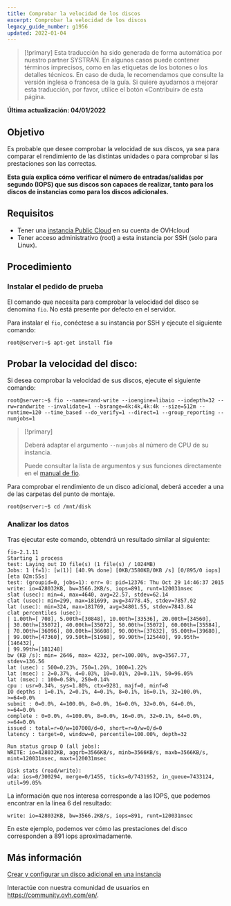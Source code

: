 ```yaml
---
title: Comprobar la velocidad de los discos
excerpt: Comprobar la velocidad de los discos
legacy_guide_number: g1956
updated: 2022-01-04
---
```


> [!primary]
> Esta traducción ha sido generada de forma automática por nuestro partner SYSTRAN. En algunos casos puede contener términos imprecisos, como en las etiquetas de los botones o los detalles técnicos. En caso de duda, le recomendamos que consulte la versión inglesa o francesa de la guía. Si quiere ayudarnos a mejorar esta traducción, por favor, utilice el botón «Contribuir» de esta página.
>

**Última actualización: 04/01/2022**

## Objetivo

Es probable que desee comprobar la velocidad de sus discos, ya sea para comparar el rendimiento de las distintas unidades o para comprobar si las prestaciones son las correctas. 

**Esta guía explica cómo verificar el número de entradas/salidas por segundo (IOPS) que sus discos son capaces de realizar, tanto para los discos de instancias como para los discos adicionales.**


## Requisitos

- Tener una [instancia Public Cloud](https://www.ovhcloud.com/es-es/public-cloud/) en su cuenta de OVHcloud
- Tener acceso administrativo (root) a esta instancia por SSH (solo para Linux).


## Procedimiento

### Instalar el pedido de prueba

El comando que necesita para comprobar la velocidad del disco se denomina `fio`. No está presente por defecto en el servidor.

Para instalar el `fio`, conéctese a su instancia por SSH y ejecute el siguiente comando:

```
root@server:~$ apt-get install fio
```

## Probar la velocidad del disco:

Si desea comprobar la velocidad de sus discos, ejecute el siguiente comando: 

```
root@server:~$ fio --name=rand-write --ioengine=libaio --iodepth=32 --rw=randwrite --invalidate=1 --bsrange=4k:4k,4k:4k --size=512m --runtime=120 --time_based --do_verify=1 --direct=1 --group_reporting --numjobs=1
```

> [!primary] 
>
> Deberá adaptar el argumento `--numjobs` al número de CPU de su instancia. 
> 
> Puede consultar la lista de argumentos y sus funciones directamente en el [manual de fio](https://github.com/axboe/fio/blob/master/HOWTO).
> 

Para comprobar el rendimiento de un disco adicional, deberá acceder a una de las carpetas del punto de montaje. 

```
root@server:~$ cd /mnt/disk
```

### Analizar los datos

Tras ejecutar este comando, obtendrá un resultado similar al siguiente: 

```
fio-2.1.11
Starting 1 process
test: Laying out IO file(s) (1 file(s) / 1024MB)
Jobs: 1 (f=1): [w(1)] [40.9% done] [0KB/3580KB/0KB /s] [0/895/0 iops] [eta 02m:55s] 
test: (groupid=0, jobs=1): err= 0: pid=12376: Thu Oct 29 14:46:37 2015
write: io=428032KB, bw=3566.2KB/s, iops=891, runt=120031msec
slat (usec): min=4, max=4640, avg=22.57, stdev=62.14
clat (usec): min=299, max=181699, avg=34778.45, stdev=7857.92
lat (usec): min=324, max=181769, avg=34801.55, stdev=7843.84
clat percentiles (usec):
| 1.00th=[ 708], 5.00th=[30848], 10.00th=[33536], 20.00th=[34560],
| 30.00th=[35072], 40.00th=[35072], 50.00th=[35072], 60.00th=[35584],
| 70.00th=[36096], 80.00th=[36608], 90.00th=[37632], 95.00th=[39680],
| 99.00th=[47360], 99.50th=[51968], 99.90th=[125440], 99.95th=[146432],
| 99.99th=[181248]
bw (KB /s): min= 2646, max= 4232, per=100.00%, avg=3567.77, stdev=136.56
lat (usec) : 500=0.23%, 750=1.26%, 1000=1.22%
lat (msec) : 2=0.37%, 4=0.03%, 10=0.01%, 20=0.11%, 50=96.05%
lat (msec) : 100=0.58%, 250=0.14%
cpu : usr=0.34%, sys=1.80%, ctx=9281, majf=0, minf=8
IO depths : 1=0.1%, 2=0.1%, 4=0.1%, 8=0.1%, 16=0.1%, 32=100.0%, >=64=0.0%
submit : 0=0.0%, 4=100.0%, 8=0.0%, 16=0.0%, 32=0.0%, 64=0.0%, >=64=0.0%
complete : 0=0.0%, 4=100.0%, 8=0.0%, 16=0.0%, 32=0.1%, 64=0.0%, >=64=0.0%
issued : total=r=0/w=107008/d=0, short=r=0/w=0/d=0
latency : target=0, window=0, percentile=100.00%, depth=32

Run status group 0 (all jobs):
WRITE: io=428032KB, aggrb=3566KB/s, minb=3566KB/s, maxb=3566KB/s, mint=120031msec, maxt=120031msec

Disk stats (read/write):
vda: ios=0/300294, merge=0/1455, ticks=0/7431952, in_queue=7433124, util=99.05%
```

La información que nos interesa corresponde a las IOPS, que podemos encontrar en la línea 6 del resultado: 


```
write: io=428032KB, bw=3566.2KB/s, iops=891, runt=120031msec
```

En este ejemplo, podemos ver cómo las prestaciones del disco corresponden a 891 iops aproximadamente.

## Más información

[Crear y configurar un disco adicional en una instancia](/pages/platform/public-cloud/create_and_configure_an_additional_disk_on_an_instance)

Interactúe con nuestra comunidad de usuarios en <https://community.ovh.com/en/>.
